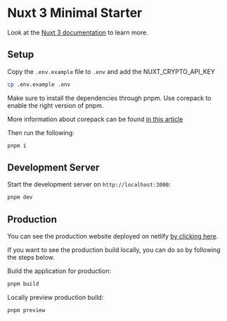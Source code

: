 # Nuxt 3 Minimal Starter

Look at the [Nuxt 3 documentation](https://nuxt.com/docs/getting-started/introduction) to learn more.

## Setup

Copy the `.env.example` file to `.env` and add the NUXT_CRYPTO_API_KEY

```bash
cp .env.example .env
```


Make sure to install the dependencies through pnpm. 
Use corepack to enable the right version of pnpm.

More information about corepack can be found [in this article](https://www.totaltypescript.com/how-to-use-corepack)

Then run the following:
```bash
pnpm i
```

## Development Server

Start the development server on `http://localhost:3000`:

```bash
pnpm dev
```

## Production

You can see the production website deployed on netlify [by clicking here](https://main--incredible-parfait-cd0711.netlify.app/).

If you want to see the production build locally, you can do so by following the steps below.

Build the application for production:

```bash
pnpm build
```

Locally preview production build:

```bash
pnpm preview
```

